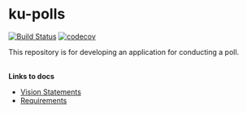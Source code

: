 # ku-polls

[![Build Status](https://travis-ci.com/pattarinn/ku-polls.svg?branch=master)](https://travis-ci.com/pattarinn/ku-polls)
[![codecov](https://codecov.io/gh/pattarinn/ku-polls/branch/master/graph/badge.svg)](https://codecov.io/gh/pattarinn/ku-polls)

This repository is for developing an application for conducting a poll. <br>
<br>


**Links to docs** <br>
- [Vision Statements](../../wiki/Vision%20Statement) <br>
- [Requirements](../../wiki/Requirements)